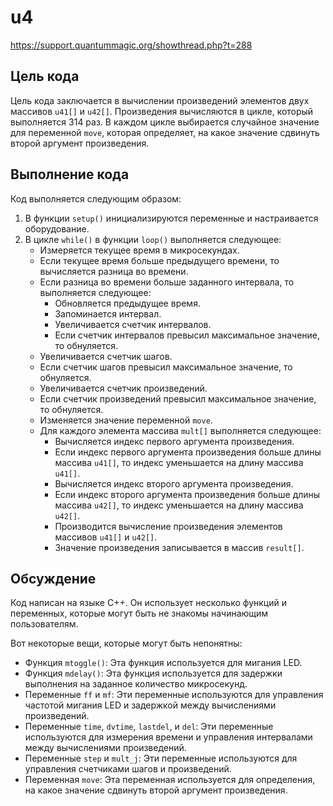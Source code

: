 # u4
https://support.quantummagic.org/showthread.php?t=288


## Цель кода

Цель кода заключается в вычислении произведений элементов двух массивов `u41[]` и `u42[]`. Произведения вычисляются в цикле, который выполняется 314 раз. В каждом цикле выбирается случайное значение для переменной `move`, которая определяет, на какое значение сдвинуть второй аргумент произведения.

## Выполнение кода

Код выполняется следующим образом:

1. В функции `setup()` инициализируются переменные и настраивается оборудование.
2. В цикле `while()` в функции `loop()` выполняется следующее:
    * Измеряется текущее время в микросекундах.
    * Если текущее время больше предыдущего времени, то вычисляется разница во времени.
    * Если разница во времени больше заданного интервала, то выполняется следующее:
        * Обновляется предыдущее время.
        * Запоминается интервал.
        * Увеличивается счетчик интервалов.
        * Если счетчик интервалов превысил максимальное значение, то обнуляется.
    * Увеличивается счетчик шагов.
    * Если счетчик шагов превысил максимальное значение, то обнуляется.
    * Увеличивается счетчик произведений.
    * Если счетчик произведений превысил максимальное значение, то обнуляется.
    * Изменяется значение переменной `move`.
    * Для каждого элемента массива `mult[]` выполняется следующее:
        * Вычисляется индекс первого аргумента произведения.
        * Если индекс первого аргумента произведения больше длины массива `u41[]`, то индекс уменьшается на длину массива `u41[]`.
        * Вычисляется индекс второго аргумента произведения.
        * Если индекс второго аргумента произведения больше длины массива `u42[]`, то индекс уменьшается на длину массива `u42[]`.
        * Производится вычисление произведения элементов массивов `u41[]` и `u42[]`.
        * Значение произведения записывается в массив `result[]`.

## Обсуждение

Код написан на языке C++. Он использует несколько функций и переменных, которые могут быть не знакомы начинающим пользователям.

Вот некоторые вещи, которые могут быть непонятны:

* Функция `mtoggle()`: Эта функция используется для мигания LED.
* Функция `mdelay()`: Эта функция используется для задержки выполнения на заданное количество микросекунд.
* Переменные `ff` и `mf`: Эти переменные используются для управления частотой мигания LED и задержкой между вычислениями произведений.
* Переменные `time`, `dvtime`, `lastdel`, и `del`: Эти переменные используются для измерения времени и управления интервалами между вычислениями произведений.
* Переменные `step` и `mult_j`: Эти переменные используются для управления счетчиками шагов и произведений.
* Переменная `move`: Эта переменная используется для определения, на какое значение сдвинуть второй аргумент произведения.
